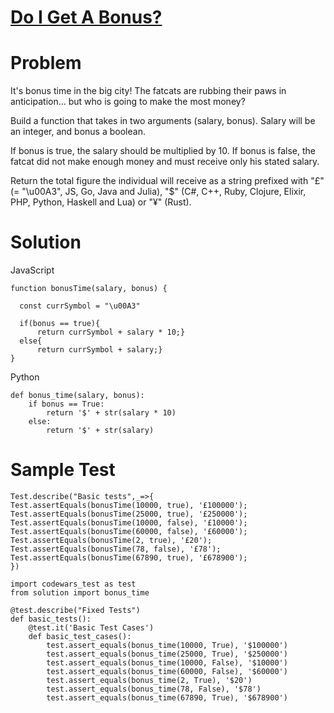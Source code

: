 # [Do I Get A Bonus?](https://www.codewars.com/kata/56f6ad906b88de513f000d96)

# Problem

It's bonus time in the big city! The fatcats are rubbing their paws in anticipation... but who is going to make the most money?

Build a function that takes in two arguments (salary, bonus). Salary will be an integer, and bonus a boolean.

If bonus is true, the salary should be multiplied by 10. If bonus is false, the fatcat did not make enough money and must receive only his stated salary.

Return the total figure the individual will receive as a string prefixed with "£" (= "\u00A3", JS, Go, Java and Julia), "$" (C#, C++, Ruby, Clojure, Elixir, PHP, Python, Haskell and Lua) or "¥" (Rust).

# Solution
JavaScript
```JS
function bonusTime(salary, bonus) {

  const currSymbol = "\u00A3"
  
  if(bonus == true){
      return currSymbol + salary * 10;}
  else{
      return currSymbol + salary;}
}
```
Python
```PY
def bonus_time(salary, bonus):
    if bonus == True:
        return '$' + str(salary * 10)
    else:
        return '$' + str(salary)
```

# Sample Test
```JS
Test.describe("Basic tests",_=>{
Test.assertEquals(bonusTime(10000, true), '£100000');
Test.assertEquals(bonusTime(25000, true), '£250000');
Test.assertEquals(bonusTime(10000, false), '£10000');
Test.assertEquals(bonusTime(60000, false), '£60000');
Test.assertEquals(bonusTime(2, true), '£20');
Test.assertEquals(bonusTime(78, false), '£78');
Test.assertEquals(bonusTime(67890, true), '£678900');
})
```

```PY
import codewars_test as test
from solution import bonus_time

@test.describe("Fixed Tests")
def basic_tests():
    @test.it('Basic Test Cases')
    def basic_test_cases():
        test.assert_equals(bonus_time(10000, True), '$100000')
        test.assert_equals(bonus_time(25000, True), '$250000')
        test.assert_equals(bonus_time(10000, False), '$10000')
        test.assert_equals(bonus_time(60000, False), '$60000')
        test.assert_equals(bonus_time(2, True), '$20')
        test.assert_equals(bonus_time(78, False), '$78')
        test.assert_equals(bonus_time(67890, True), '$678900')
```
